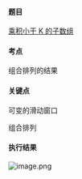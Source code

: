#### 题目

[乘积小于 K 的子数组](https://leetcode.cn/problems/subarray-product-less-than-k/)

#### 考点

组合排列的结果

#### 关键点

可变的滑动窗口

组合排列

#### 执行结果

![image.png](https://pic.leetcode.cn/1651746587-ybLCeM-image.png)